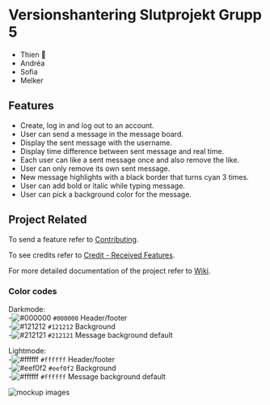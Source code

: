 # Versionshantering Slutprojekt Grupp 5

- Thien 🚩
- Andréa
- Sofia
- Melker

## Features

- Create, log in and log out to an account.
- User can send a message in the message board.
- Display the sent message with the username.
- Display time difference between sent message and real time.
- Each user can like a sent message once and also remove the like.
- User can only remove its own sent message.
- New message highlights with a black border that turns cyan 3 times.
- User can add bold or italic while typing message.
- User can pick a background color for the message.

## Project Related

To send a feature refer to [Contributing](https://github.com/tevee/versionshantering-grupp5-slutprojekt/blob/main/CONTRIBUTING.md).

To see credits refer to [Credit - Received Features](https://github.com/tevee/versionshantering-grupp5-slutprojekt/wiki/Credit-%E2%80%90-Received-Features).

For more detailed documentation of the project refer to [Wiki](https://github.com/tevee/versionshantering-grupp5-slutprojekt/wiki).

### Color codes

Darkmode: <br>
-![#000000](https://placehold.co/15x15/000000/000000.png) `#000000` Header/footer <br>
-![#121212](https://placehold.co/15x15/121212/121212.png) `#121212` Background <br>
-![#212121](https://placehold.co/15x15/212121/212121.png) `#212121` Message background default 

Lightmode: <br>
-![#ffffff](https://placehold.co/15x15/ffffff/ffffff.png) `#ffffff` Header/footer <br>
-![#eef0f2](https://placehold.co/15x15/eef0f2/eef0f2.png) `#eef0f2` Background <br>
-![#ffffff](https://placehold.co/15x15/ffffff/ffffff.png) `#ffffff` Message background default 


![mockup images](https://github.com/tevee/versionshantering-grupp5-slutprojekt/blob/main/images/mockup.jpg?raw=true)
